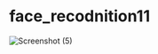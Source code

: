 # face_recodnition11


![Screenshot (5)](https://github.com/user-attachments/assets/4fe256dd-e5de-46b9-bfa2-a02d17239df3)
